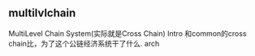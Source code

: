 ## multilvlchain

MultiLevel Chain System(实际就是Cross Chain)
Intro
和common的cross chain比，为了这个公链经济系统干了什么.
arch
